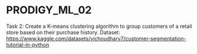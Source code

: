 # PRODIGY_ML_02

Task 2: Create a K-means clustering algorithm to group customers of a retail store based on their purchase history.
Dataset: https://www.kaggle.com/datasets/vjchoudhary7/customer-segmentation-tutorial-in-python
